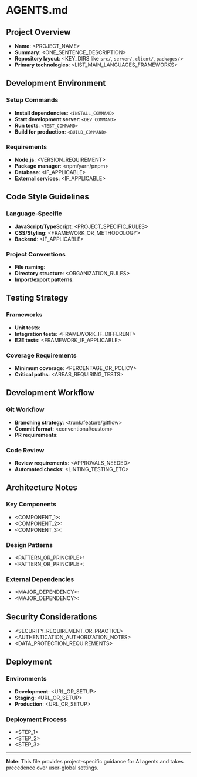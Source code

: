 # AGENTS.md

## Project Overview
- **Name**: <PROJECT_NAME>
- **Summary**: <ONE_SENTENCE_DESCRIPTION>
- **Repository layout**: <KEY_DIRS like `src/`, `server/`, `client/`, `packages/`>
- **Primary technologies**: <LIST_MAIN_LANGUAGES_FRAMEWORKS>

## Development Environment

### Setup Commands
- **Install dependencies**: `<INSTALL_COMMAND>`
- **Start development server**: `<DEV_COMMAND>`
- **Run tests**: `<TEST_COMMAND>`
- **Build for production**: `<BUILD_COMMAND>`

### Requirements
- **Node.js**: <VERSION_REQUIREMENT>
- **Package manager**: <npm/yarn/pnpm>
- **Database**: <IF_APPLICABLE>
- **External services**: <IF_APPLICABLE>

## Code Style Guidelines

### Language-Specific
- **JavaScript/TypeScript**: <PROJECT_SPECIFIC_RULES>
- **CSS/Styling**: <FRAMEWORK_OR_METHODOLOGY>
- **Backend**: <IF_APPLICABLE>

### Project Conventions
- **File naming**: <CONVENTION>
- **Directory structure**: <ORGANIZATION_RULES>
- **Import/export patterns**: <STANDARDS>

## Testing Strategy

### Frameworks
- **Unit tests**: <FRAMEWORK>
- **Integration tests**: <FRAMEWORK_IF_DIFFERENT>
- **E2E tests**: <FRAMEWORK_IF_APPLICABLE>

### Coverage Requirements
- **Minimum coverage**: <PERCENTAGE_OR_POLICY>
- **Critical paths**: <AREAS_REQUIRING_TESTS>

## Development Workflow

### Git Workflow
- **Branching strategy**: <trunk/feature/gitflow>
- **Commit format**: <conventional/custom>
- **PR requirements**: <CHECKLIST>

### Code Review
- **Review requirements**: <APPROVALS_NEEDED>
- **Automated checks**: <LINTING_TESTING_ETC>

## Architecture Notes

### Key Components
- <COMPONENT_1>: <PURPOSE>
- <COMPONENT_2>: <PURPOSE>
- <COMPONENT_3>: <PURPOSE>

### Design Patterns
- <PATTERN_OR_PRINCIPLE>: <APPLICATION>
- <PATTERN_OR_PRINCIPLE>: <APPLICATION>

### External Dependencies
- <MAJOR_DEPENDENCY>: <PURPOSE>
- <MAJOR_DEPENDENCY>: <PURPOSE>

## Security Considerations

- <SECURITY_REQUIREMENT_OR_PRACTICE>
- <AUTHENTICATION_AUTHORIZATION_NOTES>
- <DATA_PROTECTION_REQUIREMENTS>

## Deployment

### Environments
- **Development**: <URL_OR_SETUP>
- **Staging**: <URL_OR_SETUP>
- **Production**: <URL_OR_SETUP>

### Deployment Process
- <STEP_1>
- <STEP_2>
- <STEP_3>

---

**Note**: This file provides project-specific guidance for AI agents and takes precedence over user-global settings.